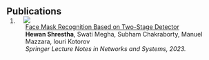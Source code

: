 <h2 id="publications" style="margin: 2px 0px -15px;">Publications</h2>

<div class="publications">
<ol class="bibliography">

<li>
<div class="pub-row">

  <div class="col-sm-3 abbr" style="position: relative;padding-right: 15px;padding-left: 15px;">
    <img src="assets/img/lnns.png" class="teaser img-fluid z-depth-1">
  </div>

  <div class="col-sm-9" style="position: relative;padding-right: 15px;padding-left: 20px;">
    <div class="title"><a href="https://link.springer.com/chapter/10.1007/978-3-031-35507-3_56">Face Mask Recognition Based on Two-Stage Detector
</a></div>
    <div class="author"><strong>Hewan Shrestha</strong>, Swati Megha, Subham Chakraborty, Manuel Mazzara, Iouri Kotorov</div>
    <div class="periodical"><em>Springer Lecture Notes in Networks and Systems, 2023.</em></div>
  </div>
</div> 
</li>